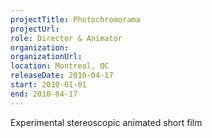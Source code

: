```yaml
---
projectTitle: Photochromorama
projectUrl: 
role: Director & Animator
organization:
organizationUrl:
location: Montreal, QC
releaseDate: 2010-04-17
start: 2010-01-01
end: 2010-04-17
---
```


Experimental stereoscopic animated short film
